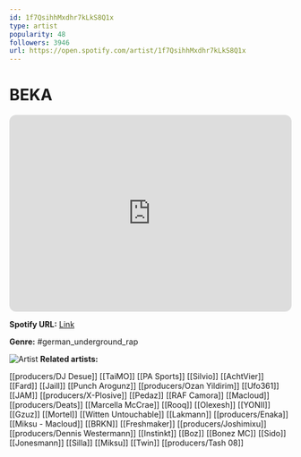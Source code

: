```yaml
---
id: 1f7QsihhMxdhr7kLkS8Q1x
type: artist
popularity: 48
followers: 3946
url: https://open.spotify.com/artist/1f7QsihhMxdhr7kLkS8Q1x
---
```

# BEKA

<iframe style="border-radius:12px" src="https://open.spotify.com/embed/artist/1f7QsihhMxdhr7kLkS8Q1x" width="100%" height="352" frameBorder="0" allowfullscreen="" allow="autoplay; clipboard-write; encrypted-media; fullscreen; picture-in-picture" loading="lazy"></iframe>

**Spotify URL:** [Link](https://open.spotify.com/artist/1f7QsihhMxdhr7kLkS8Q1x)

**Genre:**  #german_underground_rap

![Artist](https://i.scdn.co/image/ab6761610000e5eb5d1f8d6b630b6d273952c439)
**Related artists:**

[[producers/DJ Desue]]
[[TaiMO]]
[[PA Sports]]
[[Silvio]]
[[AchtVier]]
[[Fard]]
[[Jaill]]
[[Punch Arogunz]]
[[producers/Ozan Yildirim]]
[[Ufo361]]
[[JAM]]
[[producers/X-Plosive]]
[[Pedaz]]
[[RAF Camora]]
[[Macloud]]
[[producers/Deats]]
[[Marcella McCrae]]
[[Rooq]]
[[Olexesh]]
[[YONII]]
[[Gzuz]]
[[Mortel]]
[[Witten Untouchable]]
[[Lakmann]]
[[producers/Enaka]]
[[Miksu - Macloud]]
[[BRKN]]
[[Freshmaker]]
[[producers/Joshimixu]]
[[producers/Dennis Westermann]]
[[Instinkt]]
[[Boz]]
[[Bonez MC]]
[[Sido]]
[[Jonesmann]]
[[Silla]]
[[Miksu]]
[[Twin]]
[[producers/Tash 08]]
